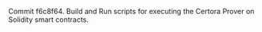 Commit f6c8f64.                    Build and Run scripts for executing the Certora Prover on Solidity smart contracts.